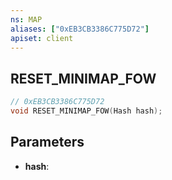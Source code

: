 ```yaml
---
ns: MAP
aliases: ["0xEB3CB3386C775D72"]
apiset: client
---
```

## RESET_MINIMAP_FOW

```c
// 0xEB3CB3386C775D72
void RESET_MINIMAP_FOW(Hash hash);
```


## Parameters
* **hash**:



